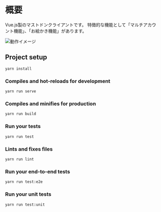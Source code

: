 # 概要

Vue.js製のマストドンクライアントです。 
特徴的な機能として「マルチアカウント機能」、「お絵かき機能」があります。

![動作イメージ](https://raw.githubusercontent.com/kenchiki/vuejs-ginga-mammoth/master/screenshot.gif)

## Project setup
```
yarn install
```

### Compiles and hot-reloads for development
```
yarn run serve
```

### Compiles and minifies for production
```
yarn run build
```

### Run your tests
```
yarn run test
```

### Lints and fixes files
```
yarn run lint
```

### Run your end-to-end tests
```
yarn run test:e2e
```

### Run your unit tests
```
yarn run test:unit
```

